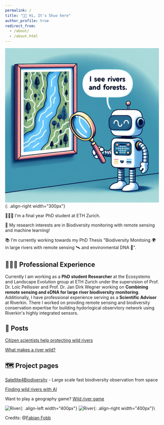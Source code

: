 ```yaml
---
permalink: /
title: "👋🏼 Hi, It's Shuo here"
author_profile: true
redirect_from: 
  - /about/
  - /about.html
---
```


![Illustration of satellite vison model](/images/robot_home_page.png){: .align-right width="300px"}

👨🏻‍💻 I'm a final year PhD student at ETH Zurich.

🔬 My research interests are in Biodiversity monitoring with remote sensing and machine learning!

📚 I'm currently working towards my PhD Thesis "Biodiversity Monitoing 🌍 in large rivers with remote sensing 🛰️ and environmental DNA 🧬".

## 👨🏻‍🔬 Professional Experience
Currently I am working as a **PhD student Researcher** at the Ecosystems and Landscape Evolution group at ETH Zurich under the supervision of Prof. Dr. Loïc Pellissier and Prof. Dr. Jan Dirk Wegner working on **Combining remote sensing and eDNA for large river biodiversity monitoring**.
Additionally, I have professional experience serving as a **Scientific Advisor** at Riverkin.
There I worked on provding remote sensing and biodiversity conservation expertise for building hydorlogical observtory network using Riverkin's highly integrated sensors.

## 📜 Posts
[Citizen scientists help protecting wild rivers](https://www.citizenscience.uzh.ch/en/news/blog/wildriver.html)

[What makes a river wild?](https://www.linkedin.com/feed/update/urn:li:activity:7257708477995773952/)

## 🗺️ Project pages

[Satellite4Biodiversity](https://ele.ethz.ch/research/technology-modelling/satellite4biodiversity-.html) - Large scale fast biodiversity observation from space

[Finding wild rivers with AI](https://ele.ethz.ch/research/technology-modelling/citizen-river.html)

Want to play a geography game? [Wild river game](https://lab.citizenscience.ch/en/project/769)

![River](/images/Danube.png){: .align-left width="400px"} ![River](/images/top_down.png){: .align-right width="400px"}\

Credits: @[Fabian Fobb](https://fabianfopp.com/)
